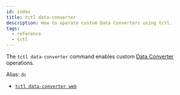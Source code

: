 ```yaml
---
id: index
title: tctl data-converter
description: How to operate custom Data Converters using tctl.
tags:
  - reference
  - tctl
---
```


The `tctl data-converter` command enables custom [Data Converter](/docs/concepts/what-is-a-data-converter) operations.

Alias: `dc`

- [`tctl data-converter web`](/docs/tctl/data-converter/web)
